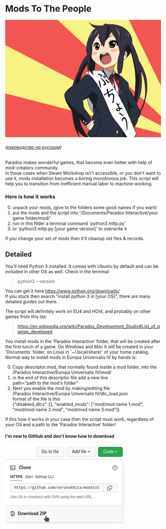 # Mods To The People

![picture](azusa.jpg "Azusa")

###### ([руководство на русском](https://github.com/voronokKita/modstothepeople/blob/master/%D0%9F%D0%A0%D0%9E%D0%A7%D0%A2%D0%98%20%D0%9C%D0%95%D0%9D%D0%AF%20%D0%BD%D0%B0%20%D1%80%D1%83%D1%81%D1%81%D0%BA%D0%BE%D0%BC.md))

Paradox makes wonderful games, that become even better with help of mod-creators community.<br>
In those cases when Steam Workshop isn't accessible, or you don't want to use it, mods installation becomes a boring monotonous job. This script will help you to transition from inefficient manual labor to machine-working.

### Here is how it works

0. unpack your mods, (give to the folders some good names if you want)
1. put the mods and the script into '/Documents/Paradox Interactive/your game folder/mod/'
2. run in this filder a terminal command 'python3 mttp.py'
3. or 'python3 mttp.py [your game version]' to overwrite it

If you change your set of mods then it'll cleanup old files & records.

## Detailed

You'll need Python 3 installed. It comes with Ubuntu by default and can be included in other OS as well. Check in the terminal:

> python3 --version

You can get it here https://www.python.org/downloads/<br>
If you stuck then search "install python 3 in [your OS]", there are many detailed guides out there.

The script will definitely work on EU4 and HOI4, and probably on other games from this list:

> https://en.wikipedia.org/wiki/Paradox_Development_Studio#List_of_games_developed

You install mods in the 'Paradox Interactive' folder, that will be created after the first lunch of a game. On Windows and Mac it will be created in your 'Documents' folder, on Linux in '~/.local/share/' of your home catalog.<br>
Normal way to install mods in Europa Universalis IV by hands is:

0. Copy descriptor.mod, that normally found inside a mod folder, into the<br>
/Paradox Interactive/Europa Universalis IV/mod/<br>
1. in the end of this descriptor file add a new line<br>
path="path to the mod's folder"<br>
2. Next you enable the mod by making/editing file<br>
/Paradox Interactive/Europa Universalis IV/dlc_load.json<br>
format of the file is this<br>
{"disabled_dlcs" :[], "enabled_mods": ["mod/mod name 1.mod", "mod/mod name 2.mod", "mod/mod name 3.mod"]}

If this how it works in your case then the script must work, regardless of your OS and a path to the 'Paradox Interactive' folder!

#### I'm new to GitHub and don't know how to download

![guide](howto.jpg "how to download")
